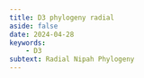 ```yaml
---
title: D3 phylogeny radial
aside: false
date: 2024-04-28
keywords:
    - D3
subtext: Radial Nipah Phylogeny
---
```


<script setup>
import PhylogeneticTree from "/components/graphs/phylogeneticTreeRadial.vue";
</script>


<FigureTitle title='Radial Nipah Phylogeny'/>
<D3PlotContainer>
<PhylogeneticTree/>
</D3PlotContainer>